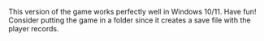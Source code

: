 This version of the game works perfectly well in Windows 10/11. Have fun! 
Consider putting the game in a folder since it creates a save file with the player records.
